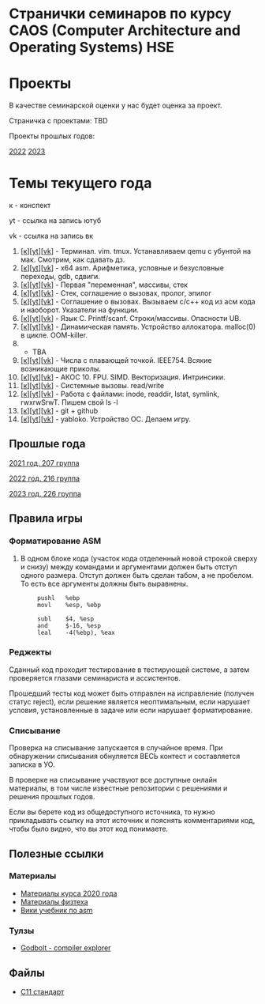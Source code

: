 # Странички семинаров по курсу CAOS (Computer Architecture and Operating Systems) HSE

# Проекты

В качестве семинарской оценки у нас будет оценка за проект.

Страничка с проектами: TBD

Проекты прошлых годов:

[2022](2022_216/projects)
[2023](2023-226/projects)

# Темы текущего года

к - конспект

yt - ссылка на запись ютуб

vk - ссылка на запись вк

1. [[к](01-intro)][[yt](https://youtu.be/ct35VNB5j60)][[vk](https://vk.com/video-221776054_456239032)] - Терминал. vim. tmux. Устанавливаем qemu с убунтой на мак. Смотрим, как сдавать дз.
2. [[к](02-asm)][[yt](https://youtu.be/BXmhZjrzliI)][[vk](https://vk.com/video-221776054_456239033)] - x64 asm. Арифметика, условные и безусловные переходы, gdb, сдвиги.
3. [[к](03-memory)][[yt](https://youtu.be/44okapcnBM0)][[vk](https://vk.com/video-221776054_456239034)] - Первая "переменная", массивы, стек
4. [[к](04-cdecl)][[yt](https://youtu.be/RsyL8UWR42o)][[vk](https://vk.com/video-221776054_456239035)] - Стек, соглашение о вызовах, пролог, эпилог
5. [[к](05-calling-conventions-2)][[yt](https://youtu.be/Rm3lkXXVf3w)][[vk](https://vk.com/video-221776054_456239036)] - Соглашение о вызовах. Вызываем c/c++ код из асм кода и наоборот. Указатели на функции.
6. [[к](06-c-basics)][[yt](https://youtu.be/Dy27sxfRakk)][[vk](https://vk.com/video-221776054_456239039)] - Язык C. Printf/scanf. Строки/массивы. Опасности UB.
7. [[к](07-c-memory)][[yt](https://youtu.be/bLqGNXUBEFM)][[vk](https://vk.com/video-221776054_456239040)] - Динамическая память. Устройство аллокатора. malloc(0) в цикле. OOM-killer.
8. - TBA
9. [[к](09-floats)][[yt](https://youtu.be/cRToBPl9yz0)][[vk](https://vk.com/video-221776054_456239041)] - Числа с плавающей точкой. IEEE754. Всякие возникающие приколы.
10. [[к](10-simd)][[yt](https://youtu.be/SGOaM2ruocI)][[vk](https://vkvideo.ru/video-221776054_456239042)] - АКОС 10. FPU. SIMD. Векторизация. Интринсики.
11. [[к](11-syscalls)][[yt](https://youtu.be/R7MbnfvVHdg)][[vk](https://vkvideo.ru/video-221776054_456239045)] - Системные вызовы. read/write
12. [[к](12-fs)][[yt](https://youtu.be/eMnMRuf1lNc)][[vk](https://vkvideo.ru/video-221776054_456239046)] - Работа с файлами: inode, readdir, lstat, symlink, rwxrwSrwT. Пишем свой ls -l
13. [[к](13-git)][[yt](https://youtu.be/lJugblvqpKY)][[vk](https://vkvideo.ru/video-221776054_456239047)] - git + github
14. [[к](14-yabloko)][[yt](https://youtu.be/Uu-COuOY8Oc)][[vk](https://vkvideo.ru/video-221776054_456239048)] - yabloko. Устройство ОС. Делаем игру.


## Прошлые года

[2021 год. 207 группа](2021_207)

[2022 год. 216 группа](2022_216)

[2023 год. 226 группа](2023-226)

## Правила игры

### Форматирование ASM

1. В одном блоке кода (участок кода отделенный новой строкой сверху и снизу) между командами и аргументами должен быть отступ одного размера. Отступ должен быть сделан табом, а не пробелом. То есть все аргументы должны быть выравнены.

```
        pushl   %ebp
        movl    %esp, %ebp

        subl    $4, %esp
        and     $-16, %esp
        leal    -4(%ebp), %eax
```

### Реджекты

Сданный код проходит тестирование в тестирующей системе, а затем проверяется глазами семинариста и ассистентов.

Прошедший тесты код может быть отправлен на исправление (получен статус reject), если решение является неоптимальным, если нарушает условия, установленные в задаче или если нарушает форматирование.

### Списывание

Проверка на списывание запускается в случайное время. При обнаружении списывания обнуляется ВЕСЬ контест и составляется записка в УО.

В проверке на списывание участвуют все доступные онлайн материалы, в том числе известные репозитории с решениями и решения прошлых годов.

Если вы берете код из общедоступного источника, то нужно прикладывать ссылку на этот источник и пояснять комментариями код, чтобы было видно, что вы этот код понимаете.



## Полезные ссылки

### Материалы

* [Материалы курса 2020 года](https://github.com/blackav/hse-caos-2020)
* [Материалы физтеха](https://github.com/victor-yacovlev/fpmi-caos)
* [Вики учебник по asm](https://ru.wikibooks.org/wiki/%D0%90%D1%81%D1%81%D0%B5%D0%BC%D0%B1%D0%BB%D0%B5%D1%80_%D0%B2_Linux_%D0%B4%D0%BB%D1%8F_%D0%BF%D1%80%D0%BE%D0%B3%D1%80%D0%B0%D0%BC%D0%BC%D0%B8%D1%81%D1%82%D0%BE%D0%B2_C)

### Тулзы

* [Godbolt - compiler explorer](https://gcc.godbolt.org/)

## Файлы

* [C11 стандарт](C11_standard.pdf)
